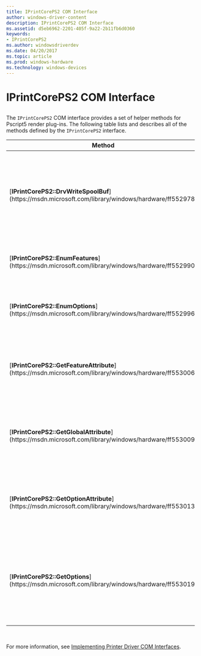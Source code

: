 ```yaml
---
title: IPrintCorePS2 COM Interface
author: windows-driver-content
description: IPrintCorePS2 COM Interface
ms.assetid: d5eb6962-2201-405f-9a22-2b11fb6d0360
keywords:
- IPrintCorePS2
ms.author: windowsdriverdev
ms.date: 04/20/2017
ms.topic: article
ms.prod: windows-hardware
ms.technology: windows-devices
---
```


# IPrintCorePS2 COM Interface


## <a href="" id="ddk-iprintcoreps2-com-interface-gg"></a>


The `IPrintCorePS2` COM interface provides a set of helper methods for Pscript5 render plug-ins. The following table lists and describes all of the methods defined by the `IPrintCorePS2` interface.

<table>
<colgroup>
<col width="50%" />
<col width="50%" />
</colgroup>
<thead>
<tr class="header">
<th>Method</th>
<th>Description</th>
</tr>
</thead>
<tbody>
<tr class="odd">
<td><p>[<strong>IPrintCorePS2::DrvWriteSpoolBuf</strong>](https://msdn.microsoft.com/library/windows/hardware/ff552978)</p></td>
<td><p>Is provided by the Pscript5 driver so that [rendering plug-ins](rendering-plug-ins.md) can send printer data to the spooler.</p></td>
</tr>
<tr class="even">
<td><p>[<strong>IPrintCorePS2::EnumFeatures</strong>](https://msdn.microsoft.com/library/windows/hardware/ff552990)</p></td>
<td><p>Enumerates a printer's available features.</p></td>
</tr>
<tr class="odd">
<td><p>[<strong>IPrintCorePS2::EnumOptions</strong>](https://msdn.microsoft.com/library/windows/hardware/ff552996)</p></td>
<td><p>Enumerates the available options of a specific feature.</p></td>
</tr>
<tr class="even">
<td><p>[<strong>IPrintCorePS2::GetFeatureAttribute</strong>](https://msdn.microsoft.com/library/windows/hardware/ff553006)</p></td>
<td><p>Retrieves the feature attribute list or the value of a specific feature attribute.</p></td>
</tr>
<tr class="odd">
<td><p>[<strong>IPrintCorePS2::GetGlobalAttribute</strong>](https://msdn.microsoft.com/library/windows/hardware/ff553009)</p></td>
<td><p>Retrieves the global attribute list or the value of a specific global attribute.</p></td>
</tr>
<tr class="even">
<td><p>[<strong>IPrintCorePS2::GetOptionAttribute</strong>](https://msdn.microsoft.com/library/windows/hardware/ff553013)</p></td>
<td><p>Retrieves the option attribute list or the value of a specific option attribute.</p></td>
</tr>
<tr class="odd">
<td><p>[<strong>IPrintCorePS2::GetOptions</strong>](https://msdn.microsoft.com/library/windows/hardware/ff553019)</p></td>
<td><p>Retrieves the driver's current feature settings in the format of a list of feature/option keyword pairs.</p></td>
</tr>
</tbody>
</table>

 

For more information, see [Implementing Printer Driver COM Interfaces](implementing-printer-driver-com-interfaces.md).

 

 




